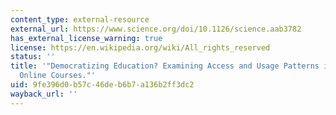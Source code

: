 ```yaml
---
content_type: external-resource
external_url: https://www.science.org/doi/10.1126/science.aab3782
has_external_license_warning: true
license: https://en.wikipedia.org/wiki/All_rights_reserved
status: ''
title: '"Democratizing Education? Examining Access and Usage Patterns in Massive Open
  Online Courses."'
uid: 9fe396d0-b57c-46de-b6b7-a136b2ff3dc2
wayback_url: ''
---
```

